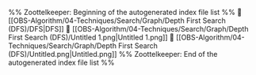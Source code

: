 %% Zoottelkeeper: Beginning of the autogenerated index file list  %%
📄 [[OBS-Algorithm/04-Techniques/Search/Graph/Depth First Search (DFS)/DFS|DFS]]
📄 [[OBS-Algorithm/04-Techniques/Search/Graph/Depth First Search (DFS)/Untitled 1.png|Untitled 1.png]]
📄 [[OBS-Algorithm/04-Techniques/Search/Graph/Depth First Search (DFS)/Untitled.png|Untitled.png]]
%% Zoottelkeeper: End of the autogenerated index file list  %%
